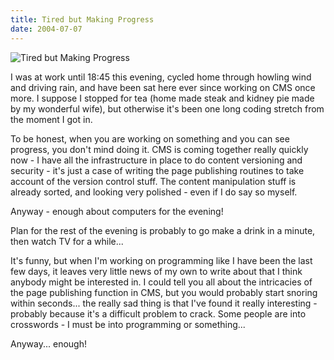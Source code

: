 ```yaml
---
title: Tired but Making Progress
date: 2004-07-07
---
```


![Tired but Making Progress](https://source.unsplash.com/vP3pnOoCiYE/1600x900)

I was at work until 18:45 this evening, cycled home through howling wind and driving rain, and have been sat here ever since working on CMS once more. I suppose I stopped for tea (home made steak and kidney pie made by my wonderful wife), but otherwise it's been one long coding stretch from the moment I got in.

To be honest, when you are working on something and you can see progress, you don't mind doing it. CMS is coming together really quickly now - I have all the infrastructure in place to do content versioning and security - it's just a case of writing the page publishing routines to take account of the version control stuff. The content manipulation stuff is already sorted, and looking very polished - even if I do say so myself.

Anyway - enough about computers for the evening!

Plan for the rest of the evening is probably to go make a drink in a minute, then watch TV for a while...

It's funny, but when I'm working on programming like I have been the last few days, it leaves very little news of my own to write about that I think anybody might be interested in. I could tell you all about the intricacies of the page publishing function in CMS, but you would probably start snoring within seconds... the really sad thing is that I've found it really interesting - probably because it's a difficult problem to crack. Some people are into crosswords - I must be into programming or something...

Anyway... enough!